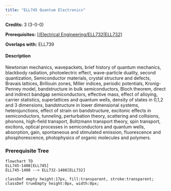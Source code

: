 ```yaml
---
title: "ELL745 Quantum Electronics"
---
```

**Credits:** 3 (3-0-0)

**Prerequisites:** [[/Electrical Engineering/ELL732|ELL732]](PG)

**Overlaps with:** ELL739

#### Description
Newtonian mechanics, wavepackets, brief history of quantum mechanics, blackbody radiation, photoelectric effect, wave-particle duality, second quantization, Semiconductor materials, crystal structure and defects, Bravais lattices, Brillouin zones, Miller indices, periodic potentials, Kronig-Penney model, bandstructure in bulk semiconductors, Bloch theorem, direct and indirect bandgap semiconductors, effective mass, effect of alloying, carrier statistics, superlattices and quantum wells, density of states in 0,1,2 and 3 dimensions, bandstructure in lower dimensional systems, heterojunctions, effect of strain on bandstructure, excitonic effects in semiconductors, tunneling, perturbation theory, scattering and collisions, phonons, high-field transport, Boltzmann transport theory, spin transport, excitons, optical processes in semiconductors and quantum wells, absorption, gain, spontaneous and stimulated emission, fluorescence and phosphorescence, photophysics of organic molecules and polymers.

### Prerequisite Tree

```mermaid
flowchart TD
ELL745-1408[ELL745]
ELL745-1408 --> ELL732-1408[ELL732]

classDef empty height:17px, fill:transparent, stroke:transparent;
classDef trueEmpty height:0px, width:0px;
```